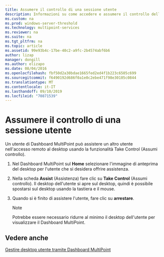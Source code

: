 ```yaml
---
title: Assumere il controllo di una sessione utente
description: Informazioni su come accedere e assumere il controllo della stazione di un altro utente in MultiPoint Services
ms.custom: na
ms.prod: windows-server-threshold
ms.technology: multipoint-services
ms.reviewer: na
ms.suite: na
ms.tgt_pltfrm: na
ms.topic: article
ms.assetid: 99e93b4c-17be-40c2-a9fc-2b4574abf6b6
author: lizap
manager: dongill
ms.author: elizapo
ms.date: 08/04/2016
ms.openlocfilehash: fbf50d2a30bdae1665fed2ed4f1b223c6505c699
ms.sourcegitcommit: f6490192d686f0a1e0c2ebe471f98e30105c0844
ms.translationtype: MT
ms.contentlocale: it-IT
ms.lasthandoff: 09/10/2019
ms.locfileid: "70871539"
---
```

# <a name="take-control-of-a-user-session"></a>Assumere il controllo di una sessione utente
Un utente di Dashboard MultiPoint può assistere un altro utente nell'accesso remoto al desktop usando la funzionalità Take Control (Assumi controllo).  
  
1.  Nel Dashboard MultiPoint sul **Home** selezionare l'immagine di anteprima del desktop per l'utente che si desidera offrire assistenza.  
  
2.  Nella scheda **Assist** (Assistenza) fare clic su **Take Control** (Assumi controllo). Il desktop dell'utente si apre sul desktop, quindi è possibile spostarsi sul desktop usando la tastiera e il mouse.  
  
3.  Quando si è finito di assistere l'utente, fare clic su **arrestare**.  
  
    > [!NOTE]  
    > Potrebbe essere necessario ridurre al minimo il desktop dell'utente per visualizzare il Dashboard MultiPoint.  
  
## <a name="see-also"></a>Vedere anche  
[Gestire desktop utente tramite Dashboard MultiPoint](Manage-User-Desktops-Using-MultiPoint-Dashboard.md)  
  
